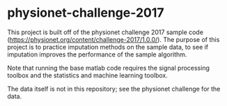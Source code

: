 # physionet-challenge-2017

This project is built off of the physionet challenge 2017 sample code (https://physionet.org/content/challenge-2017/1.0.0/). The purpose of this project is to practice imputation methods on the sample data, to see if imputation improves the performance of the sample algorithm.

Note that running the base matlab code requires the signal processing toolbox and the statistics and machine learning toolbox.

The data itself is not in this repository; see the physionet challenge for the data.
